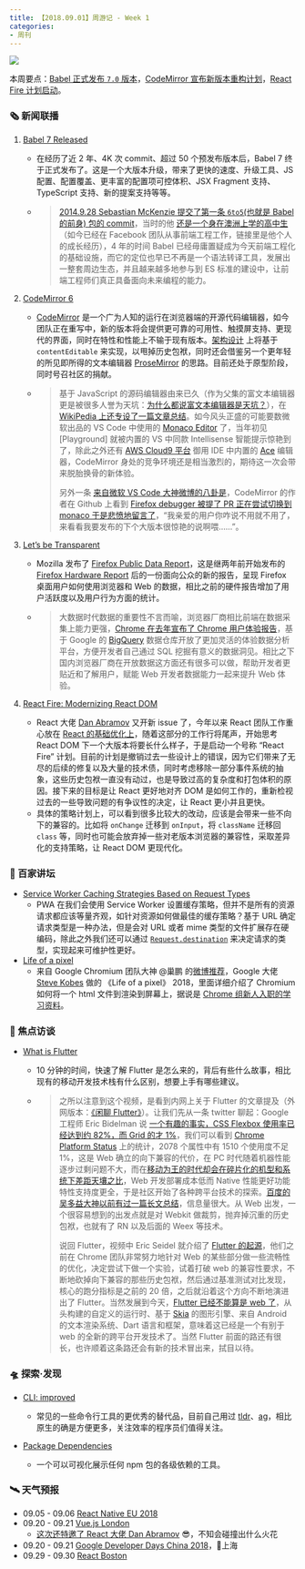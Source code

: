 ```yaml
---
title: 【2018.09.01】周游记 - Week 1
categories: 
- 周刊
---
```


![](https://gw.alicdn.com/tfs/TB1NiE3wTmWBKNjSZFBXXXxUFXa-1600-400.png)

本周要点：[Babel 正式发布 `7.0` 版本](https://babeljs.io/blog/2018/08/27/7.0.0)，[CodeMirror 宣布新版本重构计划](https://codemirror.net/6/)，[React Fire 计划启动](https://github.com/facebook/react/issues/13525)。

<!-- more -->

### 🗞 新闻联播

1. [Babel 7 Released](https://babeljs.io/blog/2018/08/27/7.0.0)

    - 在经历了近 2 年、4K 次 commit、超过 50 个预发布版本后，Babel 7 终于正式发布了。这是一个大版本升级，带来了更快的速度、升级工具、JS 配置、配置覆盖、更丰富的配置项可控体积、JSX Fragment 支持、TypeScript 支持、新的提案支持等等。
    - > [2014.9.28 Sebastian McKenzie 提交了第一条 `6to5`(也就是 Babel 的前身) 包的 commit](https://github.com/babel/babel/commit/c97696c224d718d96848df9e1577f337b45464be)，当时的他 [还是一个身在澳洲上学的高中生](https://medium.com/@sebmck/2015-in-review-51ac7035e272)（如今已经在 Facebook 团队从事前端工程工作，链接里是他个人的成长经历），4 年的时间 Babel 已经毋庸置疑成为今天前端工程化的基础设施，而它的定位也早已不再是一个语法转译工具，发展出一整套周边生态，并且越来越多地参与到 ES 标准的建设中，让前端工程师们真正具备面向未来编程的能力。
2. [CodeMirror 6](https://codemirror.net/6/)

    - [CodeMirror](https://codemirror.net/) 是一个广为人知的运行在浏览器端的开源代码编辑器，如今团队正在重写中，新的版本将会提供更可靠的可用性、触摸屏支持、更现代的界面，同时在特性和性能上不输于现有版本。[架构设计](https://codemirror.net/6/design.html) 上将基于 `contentEditable` 来实现，以甩掉历史包袱，同时还会借鉴另一个更年轻的所见即所得的文本编辑器 [ProseMirror](https://prosemirror.net/) 的思路。目前还处于原型阶段，同时号召社区的捐献。
    - > 基于 JavaScript 的源码编辑器由来已久（作为父集的富文本编辑器更是被很多人誉为天坑：[为什么都说富文本编辑器是天坑？](https://www.zhihu.com/question/38699645)），在 [WikiPedia 上还专设了一篇文章总结](https://en.wikipedia.org/wiki/Comparison_of_JavaScript-based_source_code_editors)。如今风头正盛的可能要数微软出品的 VS Code 中使用的 [Monaco Editor](https://microsoft.github.io/monaco-editor/index.html) 了，当年初见 [Playground] 就被内置的 VS 中同款 Intellisense 智能提示惊艳到了，除此之外还有 [AWS Cloud9 平台](https://aws.amazon.com/cn/cloud9/?origin=c9io) 御用 IDE 中内置的 [Ace](https://ace.c9.io/) 编辑器，CodeMirror 身处的竞争环境还是相当激烈的，期待这一次会带来脱胎换骨的新体验。
      >
      > 另外一条 [来自微软 VS Code 大神微博的八卦是](https://weibo.com/1765815372/GxizGAWAs?from=page_1005051765815372_profile&wvr=6&mod=weibotime&type=comment)，CodeMirror 的作者在 Github 上看到 [Firefox debugger 被提了 PR 正在尝试切换到 monaco 于是悲愤地留言了](https://github.com/devtools-html/debugger.html/pull/6906#issuecomment-417569581)，“我亲爱的用户你咋说不用就不用了，来看看我要发布的下个大版本很惊艳的说啊喂……”。

3. [Let’s be Transparent](https://blog.mozilla.org/blog/2018/08/28/lets-be-transparent/)

   - Mozilla 发布了 [Firefox Public Data Report](https://data.firefox.com/)，这是继两年前开始发布的 [Firefox Hardware Report](https://hardware.metrics.mozilla.com/) 后的一份面向公众的新的报告，呈现 Firefox 桌面用户如何使用浏览器和 Web 的数据，相比之前的硬件报告增加了用户活跃度以及用户行为方面的统计。

   - > 大数据时代数据的重要性不言而喻，浏览器厂商相比前端在数据采集上能力更强，[Chrome 在去年宣布了 Chrome 用户体验报告](https://developers.google.com/web/updates/2017/12/crux)，基于 Google 的 [BigQuery](https://cloud.google.com/bigquery/) 数据仓库开放了更加灵活的体验数据分析平台，方便开发者自己通过 SQL 挖掘有意义的数据洞见。相比之下国内浏览器厂商在开放数据这方面还有很多可以做，帮助开发者更贴近和了解用户，赋能 Web 开发者数据能力一起来提升 Web 体验。

4. [React Fire: Modernizing React DOM](https://github.com/facebook/react/issues/13525)
   - React 大佬 [Dan Abramov](https://github.com/gaearon) 又开新 issue 了，今年以来 React 团队工作重心放在 [React 的基础优化上](https://reactjs.org/blog/2018/03/01/sneak-peek-beyond-react-16.html)，随着这部分的工作行将尾声，开始思考 React DOM 下一个大版本将要长什么样子，于是启动一个号称 “React Fire” 计划。目前的计划是撤销过去一些设计上的错误，因为它们带来了无尽的后续的修复以及大量的技术债，同时考虑移除一部分事件系统的抽象，这些历史包袱一直没有动过，也是导致过高的复杂度和打包体积的原因。接下来的目标是让 React 更好地对齐 DOM 是如何工作的，重新检视过去的一些导致问题的有争议性的决定，让 React 更小并且更快。
   - 具体的策略计划上，可以看到很多比较大的改动，应该是会带来一些不向下的兼容的。比如将 `onChange` 迁移到 `onInput`，将 `className` 迁移回 `class` 等，同时也可能会放弃掉一些对老版本浏览器的兼容性，采取差异化的支持策略，让 React DOM 更现代化。

### 📖 百家讲坛

- [Service Worker Caching Strategies Based on Request Types](https://medium.com/dev-channel/service-worker-caching-strategies-based-on-request-types-57411dd7652c)
  - PWA 在我们会使用 Service Worker 设置缓存策略，但并不是所有的资源请求都应该等量齐观，如针对资源如何做最佳的缓存策略？基于 URL 确定请求类型是一种办法，但是会对 URL 或者 mime 类型的文件扩展存在硬编码，除此之外我们还可以通过 [`Request.destination`](https://fetch.spec.whatwg.org/#concept-request-destination) 来决定请求的类型，实现起来可维护性更好。
- [Life of a pixel](https://drive.google.com/file/d/1Ky59m-F79ULs4ydMbD4Mp1dBXvs_eDes/view)
  - 来自 Google Chromium 团队大神 @巢鹏 的[微博推荐](https://weibo.com/chaojianpeng?is_all=1)，Google 大佬 [Steve Kobes](https://ca.linkedin.com/in/steve-kobes-9b77915) 做的 《Life of a pixel》 2018，里面详细介绍了 Chromium 如何将一个 html 文件到渲染到屏幕上，据说是 [Chrome 组新人入职的学习资料](https://weibo.com/1649383554/Gx3LFgzKO)。

### 🎤 焦点访谈

- [What is Flutter](https://www.youtube.com/watch?v=h7HOt3Jb1Ts)

  - 10 分钟的时间，快速了解 Flutter 是怎么来的，背后有些什么故事，相比现有的移动开发技术栈有什么区别，想要上手有哪些建议。

  - > 之所以注意到这个视频，是看到内网上关于 Flutter 的文章提及（外网版本：[《闲聊 Flutter》](http://blog.cnbang.net/tech/3605/)）。让我们先从一条 twitter 聊起：Google 工程师 Eric Bidelman 说 [一个有趣的事实，CSS Flexbox 使用率已经达到约 82%，而 Grid 的才 1%](https://twitter.com/ebidel/status/1034874571747291136)，我们可以看到 [Chrome Platform Status](https://www.chromestatus.com/metrics/feature/popularity) 上的统计，2078 个属性中有 1510 个使用度不足 1%，这是 Web 确立的向下兼容的代价，在 PC 时代随着机器性能逐步过剩问题不大，而在[移动为王的时代却会在碎片化的机型和系统下差距天壤之比](https://medium.com/dev-channel/the-cost-of-javascript-84009f51e99e)，Web 开发部署成本低而 Native 性能更好功能特性支持度更全，于是社区开始了各种跨平台技术的探索。[百度的吴多益大神以前有过一篇长文总结](http://fex.baidu.com/blog/2015/05/cross-mobile/)，信息量很大。从 Web 出发，一个很容易想到的出发点就是对 Webkit 做裁剪，抛弃掉沉重的历史包袱，也就有了 RN 以及后面的 Weex 等技术。
    >
    > 说回 Flutter，视频中 Eric Seidel 就介绍了 [Flutter 的起源](https://youtu.be/h7HOt3Jb1Ts?t=78)，他们之前在 Chrome 团队非常努力地针对 Web 的某些部分做一些流畅性的优化，决定尝试下做一个实验，试着打破 web 的兼容性要求，不断地砍掉向下兼容的那些历史包袱，然后通过基准测试对比发现，核心的跑分指标是之前的 20 倍，之后就沿着这个方向不断地演进出了 Flutter。当然发展到今天，[Flutter 已经不能算是 web 了](https://youtu.be/h7HOt3Jb1Ts?t=308)，从头构建的自定义的运行时、基于 [Skia](https://skia.org/index_zh) 的图形引擎、来自 Android 的文本渲染系统、Dart 语言和框架，意味着这已经是一个有别于 web 的全新的跨平台开发技术了。当然 Flutter 前面的路还有很长，也许顺着这条路还会有新的技术冒出来，拭目以待。

### 🛸 探索·发现

- [CLI: improved](https://remysharp.com/2018/08/23/cli-improved)
  - 常见的一些命令行工具的更优秀的替代品，目前自己用过 [tldr](https://tldr.sh/)、[ag](https://github.com/ggreer/the_silver_searcher)，相比原生的确是方便更多，关注效率的程序员们值得关注。

- [Package Dependencies](https://beta.observablehq.com/@mbostock/package-dependencies)
  - 一个可以可视化展示任何 npm 包的各级依赖的工具。

### 🛰 天气预报

- 09.05 - 09.06  [React Native EU 2018](https://react-native.eu/)
- 09.20 - 09.21  [Vue.js London](https://vuejs.london/)
  - [这次还特邀了 React 大佬 Dan Abramov](https://twitter.com/vue_london/status/1034791602194141187?s=19) 😎，不知会碰撞出什么火花
- 09.20 - 09.21  [Google Developer Days China 2018](https://www.google.cn/events/developerdays2018/)，📍上海
- 09.29 - 09.30  [React Boston](http://www.reactboston.com/)

